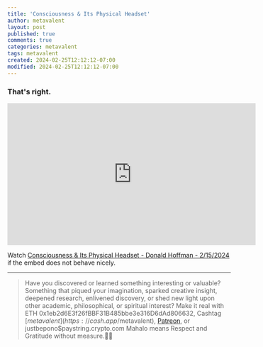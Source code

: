 ```yaml
---
title: 'Consciousness & Its Physical Headset'
author: metavalent
layout: post
published: true
comments: true
categories: metavalent
tags: metavalent
created: 2024-02-25T12:12:12-07:00
modified: 2024-02-25T12:12:12-07:00
---
```


### That's right.

<!-- YouTube Player -->
<iframe loading="lazy" id="ytplayer" type="text/html" class="center" width="560" height="320" src="https://www.youtube.com/embed/0hu6BEXoPqQ" frameborder="0"></iframe>

Watch [Consciousness & Its Physical Headset - Donald Hoffman - 2/15/2024](https://youtu.be/0hu6BEXoPqQ) if the embed does not behave nicely.

<!-- HTML5 Audio Embed - To use GitHub LFS storage be sure to append [code]?raw=true[/code] 
<div class="center"> 
<audio controls preload="none">
  <source src="https://github.com/metavalent/metavalent.github.io/blob/gh-pages/assets/audio-video/FILENAME.mp4?raw=true" type="audio/mpeg">
  <source src="https://github.com/metavalent/metavalent.github.io/blob/gh-pages/assets/audio-video/FILENAME.mp4?raw=true" type="audio/ogg">
Your browser does not support the audio element.
</audio>
 -->

<!-- For custom thumbnail
![alt text](/assets/images/image.jpg "title")
-->


---
> Have you discovered or learned something interesting or valuable? Something that piqued your imagination, sparked creative insight, deepened research, enlivened discovery, or shed new light upon other academic, philosophical, or spiritual interest? Make it real with ETH 0x1eb2d6E3f26fBBF31B485bbe3e316D6dAd806632, Cashtag [$metavalent](https://cash.app/$metavalent), [Patreon](https://patreon.com/metavalent), or justbepono$paystring.crypto.com Mahalo means Respect and Gratitude without measure.🙏🏼
